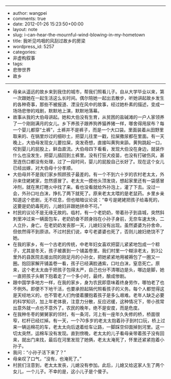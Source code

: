 - --
- author: wangpei
- comments: true
- date: 2012-01-26 15:23:50+00:00
- layout: note
- slug: i-can-hear-the-mournful-wind-blowing-in-my-hometown
- title: 我听见呜咽的风刮过故乡的房梁
- wordpress_id: 5257
- categories:
- 非虚构叙事
- tags:
- 悲惨世界
- 故乡
- --
- 母亲从遥远的故乡来到我住的城市，帮我们照看儿子。自从大学毕业以来，第一次跟她在一起生活这么长时间。偶尔陪她一起出去散步，听她讲起故乡发生的各种奇事，那些不被报道、湮没在风中的故事，经过她朴素的描述，变成一场场悲惨的戏剧，默默地上演，默默地落幕。
- 故事从我的大伯母讲起。她和大伯没有生育，从贫困的盐碱滩的一户人家领养了一个刚刚满月的女儿。乡下养孩子跟养狗养猫养猪一样，哪舍得用尿布？每一个婴儿都穿“土裤”，土裤并不是裤子，而是一个大口袋。里面装着从田野里取来的、在锅里炒过的细砂土，把婴儿往里一戳，拉屎撒尿都在里面。有一天晚上，大伯母发现女儿要拉屎，突发奇想，直接叫黄狗来舔。黄狗跳起一口，咬到婴儿的屁股上，鲜血直流。大伯母四下看看，发现大伯没在身边，就装作什么也没发生，把婴儿插回到土裤里。没有打狂犬疫苗，也没有打破伤风，甚至连伤口都没有处理，过了一段时间，婴儿的屁股自己长好了。现在这个女儿已经出嫁，对大伯母十分孝顺。
- 大伯母并不是我们家乡照顾孩子最差的。有一个不到六十岁的农村老太太，外孙来住姥姥家，忽然感冒了。老太太一摸他头顶发烧，想起家里还有一袋感冒冲剂，就在黑灯瞎火中找了来。看也没看就给外孙泡上，灌了下去。没过一会，外孙口吐白沫，挣扎了两下就死了。原来老太太喂的是老鼠药。乡里乡亲知道这个悲剧，无不叹息，但也暗暗议论说：“幸亏是姥姥把孩子给毒死的，这要是奶奶毒死的，儿媳妇非跟她拼命不可。”
- 村民的议论不是无缘无故的。临村，有一个老奶奶，带着孙子到县城，突然斜刺里冲过来一辆面包车，老奶奶奋不顾身挡在小孙子身前，无奈车速太快，二人立扑，身亡。在老奶奶发丧那一天，儿媳妇没有出现。虽然婆婆为孙舍命，但依然得不到原谅。不过村民们说，幸亏老婆婆也死了，否则儿媳妇绝饶不了她。
- 在我的家乡，有一个古老的传统，中老年妇女喜欢把婴儿紧紧地包成一个粽子，尤其是冬天，孩子被裹到一个铺盖卷里。我们村里一个糊涂老太，到3公里外的县医院去接出院的刚足月的小孙女，把她紧紧地用被褥包了一圈又一圈。抱回家解开铺盖卷一看，孩子已经满脸通紫，口吐白沫，窒息死亡。原来，这个老太太由于把孩子包得太严，自己也分不清哪边是头，哪边是脚，她一直把孩子头朝下抱着走了一个多小时，最终，酿成惨剧。
- 跟中国学多地方一样，在我的家乡，身为农民即意味着终身劳作，哪怕老了也不例外。即便不下地干活，也要承担起隔代照看孩子的义务。每个人都觉得这是天经地义的，也不管老人们佝偻着腰抱着孩子是多么艰难。老年人缺乏必要的科学知识，加上年老体衰，注意力分散，反应迟缓，这种情况下，带小孩常出意外就一点也不意外了。农民的晚年，绝不是安度，而是危度。
- 在我种冬枣的舅舅家的邻村，有一条河，河上有一座年久失修的桥，桥面很窄，栏杆已经烂掉。有一天，一个70多岁的老太太抱着孙子到村口玩，桥上过来一辆运棉花的车，老太太向后退着给车让路，一脚踩空仰面掉到河里。这一切太突然，运棉车没有发现。直到傍晚，老太太的儿子看母亲带着孩子没有回来，就出门来找，最后在河里发现了她俩，老太太淹死了，怀里还紧紧抱着小孙子。
- 我问：“小孙子活下来了？”
- 母亲叹了口气，“没有，也淹死了。”
- 村民们注意到，老太太发丧，儿媳没有参加。此后，儿媳又给这家人生了两个女儿，一个儿子。不幸的是，这小儿子是个傻子。
